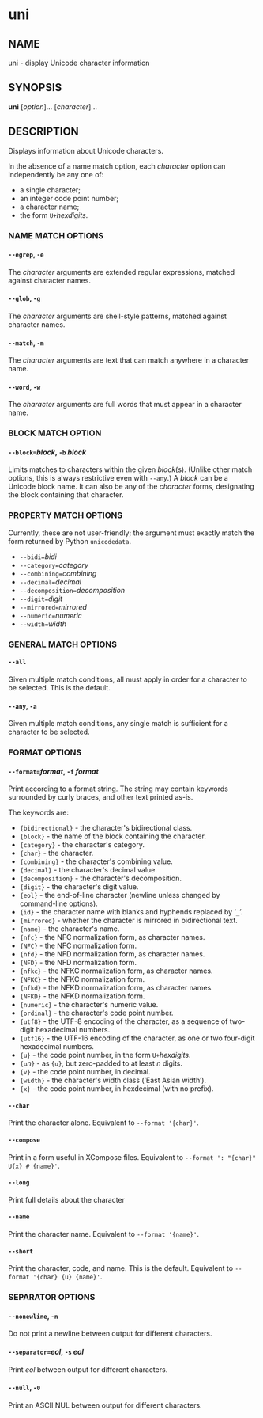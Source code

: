 # uni

## NAME

uni - display Unicode character information

## SYNOPSIS

**uni** [_option_]... [_character_]...

## DESCRIPTION

Displays information about Unicode characters.

In the absence of a name match option, each _character_ option can
independently be any one of:

- a single character;
- an integer code point number;
- a character name;
- the form `U+`_hexdigits_.

### NAME MATCH OPTIONS

#### `--egrep`, `-e`

The _character_ arguments are extended regular expressions, matched against
character names.

#### `--glob`, `-g`

The _character_ arguments are shell-style patterns, matched against character
names.

#### `--match`, `-m`

The _character_ arguments are text that can match anywhere in a character
name.

#### `--word`, `-w`

The _character_ arguments are full words that must appear in a character name.

### BLOCK MATCH OPTION

#### `--block=`_block_, `-b` _block_

Limits matches to characters within the given _block_(s). (Unlike other match
options, this is always restrictive even with `--any`.) A _block_ can be a
Unicode block name. It can also be any of the _character_ forms, designating
the block containing that character.

### PROPERTY MATCH OPTIONS

Currently, these are not user-friendly; the argument must exactly match
the form returned by Python `unicodedata`.

- `--bidi=`_bidi_
- `--category=`_category_
- `--combining=`_combining_
- `--decimal=`_decimal_
- `--decomposition=`_decomposition_
- `--digit=`_digit_
- `--mirrored=`_mirrored_
- `--numeric=`_numeric_
- `--width=`_width_

### GENERAL MATCH OPTIONS

#### `--all`

Given multiple match conditions, all must apply in order for a character to
be selected. This is the default.

#### `--any`, `-a`

Given multiple match conditions, any single match is sufficient for a character
to be selected.

### FORMAT OPTIONS

#### `--format=`_format_, `-f` _format_

Print according to a format string. The string may contain keywords
surrounded by curly braces, and other text printed as-is.

The keywords are:

- `{bidirectional}` - the character's bidirectional class.
- `{block}` - the name of the block containing the character.
- `{category}` - the character's category.
- `{char}` - the character.
- `{combining}` - the character's combining value.
- `{decimal}` - the character's decimal value.
- `{decomposition}` - the character's decomposition.
- `{digit}` - the character's digit value.
- `{eol}` - the end-of-line character (newline unless changed by command-line options).
- `{id}` - the character name with blanks and hyphends replaced by ‘`_`’.
- `{mirrored}` - whether the character is mirrored in bidirectional text.
- `{name}` - the character's name.
- `{nfc}` - the NFC normalization form, as character names.
- `{NFC}` - the NFC normalization form.
- `{nfd}` - the NFD normalization form, as character names.
- `{NFD}` - the NFD normalization form.
- `{nfkc}` - the NFKC normalization form, as character names.
- `{NFKC}` - the NFKC normalization form.
- `{nfkd}` - the NFKD normalization form, as character names.
- `{NFKD}` - the NFKD normalization form.
- `{numeric}` - the character's numeric value.
- `{ordinal}` - the character's code point number.
- `{utf8}` - the UTF-8 encoding of the character, as a sequence of two-digit hexadecimal numbers.
- `{utf16}` - the UTF-16 encoding of the character, as one or two four-digit hexadecimal numbers.
- `{u}` - the code point number, in the form `U+`_hexdigits_.
- `{u`_n_`}` - as `{u}`, but zero-padded to at least _n_ digits.
- `{v}` - the code point number, in decimal.
- `{width}` - the character's width class (‘East Asian width’).
- `{x}` - the code point number, in hexdecimal (with no prefix).

#### `--char`

Print the character alone.
Equivalent to `--format '{char}'`.

#### `--compose`

Print in a form useful in XCompose files.
Equivalent to `--format ': "{char}"   U{x} # {name}'`.

#### `--long`

Print full details about the character

#### `--name`

Print the character name.
Equivalent to `--format '{name}'`.

#### `--short`

Print the character, code, and name. This is the default.
Equivalent to `--format '{char} {u} {name}'`.

### SEPARATOR OPTIONS

#### `--nonewline`, `-n`

Do not print a newline between output for different characters.

#### `--separator=`_eol_, `-s` _eol_

Print _eol_ between output for different characters.

#### `--null`, `-0`

Print an ASCII NUL between output for different characters.
